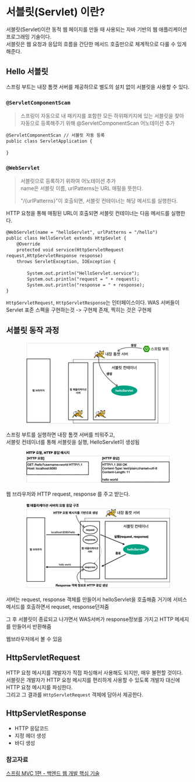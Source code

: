 # 서블릿(Servlet) 이란?

서블릿(Servlet)이란 동적 웹 페이지를 만들 때 사용되는 자바 기반의 웹 애플리케이션 프로그래밍 기술이다. \
서블릿은 웹 요청과 응답의 흐름을 간단한 메서드 호출만으로 체계적으로 다룰 수 있게 해준다.

## Hello 서블릿
스프링 부트는 내장 톰캣 서버를 제공하므로 별도의 설치 없이 서블릿을 사용할 수 있다.

### `@ServletComponentScam`

> 스프링이 자동으로 내 패키지를 포함한 모든 하위패키지에 있는 서블릿을 찾아 자동으로 등록해주기 위해 @ServletComponentScan 어노테이션 추가

```
@ServletComponentScan // 서블릿 자동 등록
public class ServletApplication {

}
```

### `@WebServlet`

> 서블릿으로 등록하기 위하여 어노테이션 추가
> <br> name은 서블릿 이름, urlPatterns는 URL 매핑을 뜻한다.
>
> "/{urlPatterns}"이 호출되면, 서블릿 컨테이너는 해당 메서드를 실행한다.

HTTP 요청을 통해 매핑된 URL이 호출되면 서블릿 컨테이너는 다음 메서드를 실행한다.

```
@WebServlet(name = "helloServlet", urlPatterns = "/hello")
public class HelloServlet extends HttpSevlet {
    @Override
    protected void service(HttpServletRequest request,HttpServletResponse response) 
	throws ServletException, IOException {
        
        System.out.println("HelloServlet.service");
        System.out.println("request = " + request);
        System.out.println("response = " + response);
}
```

`HttpServletRequest`, `HttpServletResponse`는 인터페이스이다.
WAS 서버들이 Servlet 표준 스펙을 구현하는것 -> 구현체 존재, 찍히는 것은 구현체

## 서블릿 동작 과정

<div align='center'>
    <img src="image/createServlet.png" width="400px">
</div>

스프링 부트를 실행하면 내장 톰캣 서버를 띄워주고, \
서블릿 컨테이너를 통해 서블릿을 실행, HelloServlet이 생성됨

<div align='center'>
    <img src="image/httpMessage.png" width="400px">
</div>

웹 브라우저와 HTTP request, response 를 주고 받는다.

<div align='center'>
    <img src="image/cycle.png" width="400px">
</div>

서버는 request, response 객체를 만들어서 helloServlet을 호출해줌 거기에 서비스 메서드를 호출하면서 requset, response던져줌

그 후 서블릿이 종료되고 나가면서 WAS서버가 response정보를 가지고 HTTP 메세지를 만들어서 반환해줌

웹브라우저에서 볼 수 있음


## HttpServletRequest

HTTP 요청 메시지를 개발자가 직접 파싱해서 사용해도 되지만, 매우 불편할 것이다.\
서블릿은 개발자가 HTTP 요청 메시지를 편리하게 사용할 수 있도록 개발자 대신에 HTTP 요청 메시지를 파싱한다.\
그리고 그 결과를 `HttpServletRequest` 객체에 담아서 제공한다.

## HttpServletResponse
- HTTP 응답코드
- 지정 헤더 생성
- 바디 생성

### 참고자료
[스프링 MVC 1편 - 백엔드 웹 개발 핵심 기술](https://www.inflearn.com/course/%EC%8A%A4%ED%94%84%EB%A7%81-mvc-1/dashboard)
